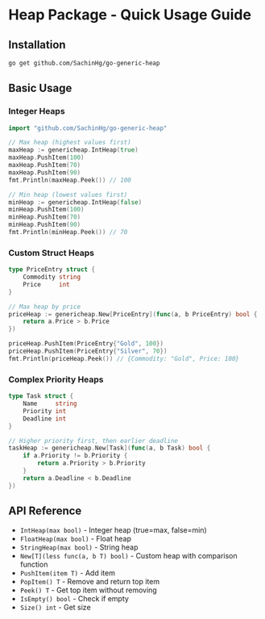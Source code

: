 # Heap Package - Quick Usage Guide

## Installation
```bash
go get github.com/SachinHg/go-generic-heap
```

## Basic Usage

### Integer Heaps
```go
import "github.com/SachinHg/go-generic-heap"

// Max heap (highest values first)
maxHeap := genericheap.IntHeap(true)
maxHeap.PushItem(100)
maxHeap.PushItem(70)
maxHeap.PushItem(90)
fmt.Println(maxHeap.Peek()) // 100

// Min heap (lowest values first)
minHeap := genericheap.IntHeap(false)
minHeap.PushItem(100)
minHeap.PushItem(70)
minHeap.PushItem(90)
fmt.Println(minHeap.Peek()) // 70
```

### Custom Struct Heaps
```go
type PriceEntry struct {
    Commodity string
    Price     int
}

// Max heap by price
priceHeap := genericheap.New[PriceEntry](func(a, b PriceEntry) bool {
    return a.Price > b.Price
})

priceHeap.PushItem(PriceEntry{"Gold", 100})
priceHeap.PushItem(PriceEntry{"Silver", 70})
fmt.Println(priceHeap.Peek()) // {Commodity: "Gold", Price: 100}
```

### Complex Priority Heaps
```go
type Task struct {
    Name     string
    Priority int
    Deadline int
}

// Higher priority first, then earlier deadline
taskHeap := genericheap.New[Task](func(a, b Task) bool {
    if a.Priority != b.Priority {
        return a.Priority > b.Priority
    }
    return a.Deadline < b.Deadline
})
```

## API Reference
- `IntHeap(max bool)` - Integer heap (true=max, false=min)
- `FloatHeap(max bool)` - Float heap
- `StringHeap(max bool)` - String heap
- `New[T](less func(a, b T) bool)` - Custom heap with comparison function
- `PushItem(item T)` - Add item
- `PopItem() T` - Remove and return top item
- `Peek() T` - Get top item without removing
- `IsEmpty() bool` - Check if empty
- `Size() int` - Get size